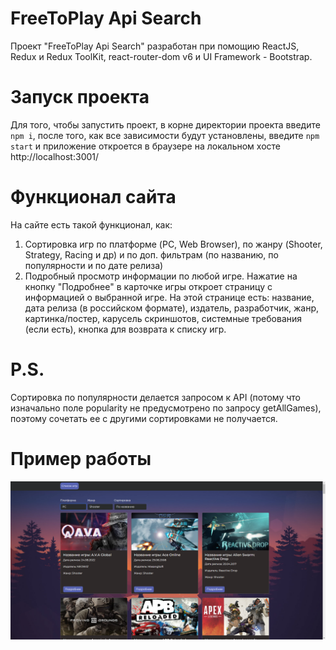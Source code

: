 # FreeToPlay Api Search

Проект "FreeToPlay Api Search" разработан при помощию ReactJS, Redux и Redux ToolKit, react-router-dom v6 и UI Framework - Bootstrap.

# Запуск проекта

Для того, чтобы запустить проект, в корне директории проекта введите `npm i`, после того, как все зависимости будут установлены, введите `npm start` и приложение откроется в браузере на локальном хосте http://localhost:3001/

# Функционал сайта

На сайте есть такой функционал, как:

1. Сортировка игр по платформе (PC, Web Browser), по жанру (Shooter, Strategy, Racing и др) и по доп. фильтрам (по названию, по популярности и по дате релиза)
2. Подробный просмотр информации по любой игре. Нажатие на кнопку "Подробнее" в карточке игры откроет страницу с информацией о выбранной игре. На этой странице есть:
   название, дата релиза (в российском формате), издатель, разработчик, жанр, картинка/постер, карусель скриншотов, системные требования (если есть), кнопка для возврата к списку игр.

# P.S.

Сортировка по популярности делается запросом к API (потому что изначально поле popularity не предусмотрено по запросу getAllGames), поэтому сочетать ее с другими сортировками не получается.

# Пример работы

![img](/public/screen.png)
